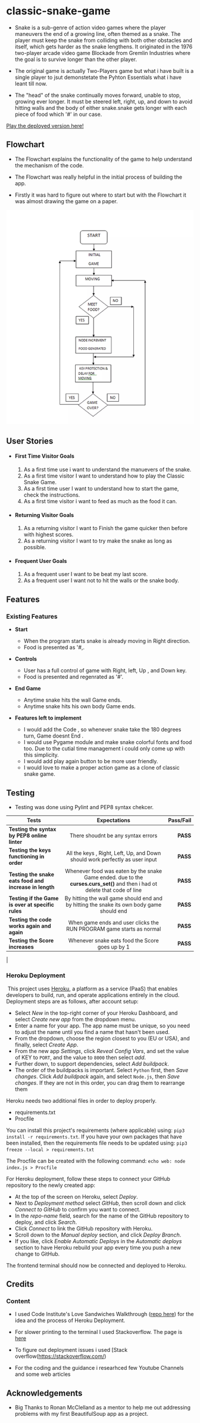 # classic-snake-game

-  Snake is a sub-genre of action video games where the player maneuvers the end of a growing line, often themed as a snake. The player must keep the snake from colliding with both other obstacles and itself, which gets harder as the snake lengthens. It originated in the 1976 two-player arcade video game Blockade from Gremlin Industries where the goal is to survive longer than the other player.

- The original game is actually Two-Players game but what i have built is a single player to jsut demonstetate the Pyhton Essentials what i have leant till now.
- The "head" of the snake continually moves forward, unable to stop, growing ever longer. It must be steered left, right, up, and down to avoid hitting walls and the body of either snake.snake gets longer with each piece of food which '#' in our case.

[Play the deployed version here!](https://classic-snake-game.herokuapp.com/)

## Flowchart

- The Flowchart explains the functionality of the game to help understand the mechanism of the code. 

- The Flowchart was really helpful in the initial process of building the app.

- Firstly it was hard to figure out where to start but with the Flowchart it was almost drawing the game on a paper. 

![Flowchart](/documents/flowchart/snake%20flowchart.jpg)

## User Stories

  -   #### First Time Visitor Goals

      1. As a first time use i want to understand the manuevers of the snake. 
      2. As a first time visitor I want to understand how to play the Classic Snake Game. 
      3. As a first time user I want to understand how to start the game, check the instructions.
      4. As a first time visitor i want to feed as much as the food it can.

  -   #### Returning Visitor Goals

      1. As a returning visitor I want to Finish the game quicker then before with highest scores. 
      2. As a returning visitor I want to try make the snake as long as possible. 

  -   #### Frequent User Goals
      1. As a frequent user I want to be beat my last score. 
      2. As a frequent user I want not to hit the walls or the snake body. 

## Features

### Existing Features

- __Start__

    - When the program starts snake is already moving in Right direction.
    - Food is presented as '#,.

- __Controls__
     - User has a full control of game with Right, left, Up , and Down key.
     - Food is presented and regenrated as '#'.

- __End Game__

    - Anytime snake hits the wall Game ends.
    - Anytime snake hits his own body Game ends.


- __Features left to implement__

    - I would add the Code , so whenever snake take the 180 degrees turn, Game doesnt End .
    - I would use Pygame module and make snake colorful fonts and food too. Due to the cutial time management i could only come up with this simplicity. 
    - I would add play again button to be more user friendly. 
    - I would love to make a proper action game as a clone of classic snake game. 

## Testing 

- Testing was done using Pylint and PEP8 syntax chekcer.


 | Tests  |      Expectations      | Pass/Fail |
|----------|:-------------:|------:|
|__Testing the syntax by PEP8 online linter__ | There shoudnt be any syntax errors| **PASS** |
| __Testing the keys functioning in order__ | All the keys , Right, Left, Up, and Down should work perfectly as user input|   **PASS** |
| __Testing the snake eats food and increase in length__ | Whenever food was eaten by the snake Game ended. due to the **curses.curs_set()** and then i had ot delete that code of line|   **PASS** |
|  __Testing if the Game is over at specific rules__| By hitting the wall game should end and by hitting the snake its own body game should end   |   **PASS** |
| __Testing the code works again and again__ | When game ends and user clicks the RUN PROGRAM game starts as normal  |    **PASS** |
__Testing the Score increases__ | Whenever snake eats food the Score goes up by 1  |    **PASS** |
|
​
### Heroku Deployment
​
This project uses [Heroku](https://www.heroku.com), a platform as a service (PaaS) that enables developers to build, run, and operate applications entirely in the cloud.
​
Deployment steps are as follows, after account setup:
​
- Select *New* in the top-right corner of your Heroku Dashboard, and select *Create new app* from the dropdown menu.
- Enter a name for your app. The app name must be unique, so you need to adjust the name until you find a name that hasn't been used.
- From the dropdown, choose the region closest to you (EU or USA), and finally, select *Create App*.
- From the new app *Settings*, click *Reveal Config Vars*, and set the value of KEY to `PORT`, and the value to `8000` then select *add*.
- Further down, to support dependencies, select *Add buildpack*.
- The order of the buildpacks is important. Select `Python` first, then *Save changes*. Click *Add buildpack* again, and select `Node.js`, then *Save changes*. If they are not in this order, you can drag them to rearrange them

Heroku needs two additional files in order to deploy properly.
- requirements.txt
- Procfile

You can install this project's requirements (where applicable) using: `pip3 install -r requirements.txt`. If you have your own packages that have been installed, then the requirements file needs to be updated using: `pip3 freeze --local > requirements.txt`

The Procfile can be created with the following command: `echo web: node index.js > Procfile`

For Heroku deployment, follow these steps to connect your GitHub repository to the newly created app:
​
- At the top of the screen on Heroku, select *Deploy*.
- Next to *Deployment method* select *GitHub*, then scroll down and click *Connect to GitHub* to confirm you want to connect.
- In the *repo-name* field, search for the name of the GitHub repository to deploy, and click *Search*.
- Click *Connect* to link the GitHub repository with Heroku. 
- Scroll down to the *Manual deploy* section, and click *Deploy Branch*.
- If you like, click *Enable Automatic Deploys* in the *Automatic deploys* section to have Heroku rebuild your app every time you push a new change to GitHub.

The frontend terminal should now be connected and deployed to Heroku.

## Credits


### Content 
- I used Code Institute's Love Sandwiches Walkthrough ([repo here](https://github.com/Code-Institute-Solutions/love-sandwiches-p5-sourcecode/tree/master/05-deployment/01-deployment-part-1)) for the idea and the process of Heroku Deployment.
- For slower printing to the terminal I used Stackoverflow. The page is [here](https://stackoverflow.com/questions/510348/how-do-i-make-a-time-delay)

- To figure out deployment issues i used [Stack overflow(https://stackoverflow.com/)

- For the coding and the guidance i researhced few Youtube Channels and some web articles


## Acknowledgements

- Big Thanks to Ronan McClelland as a mentor to help me out addressing problems with my first BeautifulSoup app as a project.
